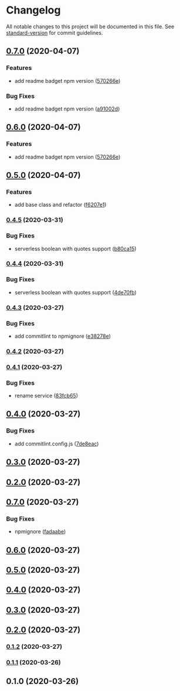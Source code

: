# Changelog

All notable changes to this project will be documented in this file. See [standard-version](https://github.com/conventional-changelog/standard-version) for commit guidelines.

## [0.7.0](https://github.com/w4rlock/serverless-datadog-core-plugin/compare/0.5.0...0.7.0) (2020-04-07)


### Features

* add readme badget npm version ([570266e](https://github.com/w4rlock/serverless-datadog-core-plugin/commit/570266ecce701db680334dfa84589e2c8ac8697b))


### Bug Fixes

* add readme badget npm version ([a91002d](https://github.com/w4rlock/serverless-datadog-core-plugin/commit/a91002ddcf5e2d2694b8d71e1f1717a2f89715ba))

## [0.6.0](https://github.com/w4rlock/serverless-datadog-core-plugin/compare/0.5.0...0.6.0) (2020-04-07)


### Features

* add readme badget npm version ([570266e](https://github.com/w4rlock/serverless-datadog-core-plugin/commit/570266ecce701db680334dfa84589e2c8ac8697b))

## [0.5.0](https://github.com/w4rlock/serverless-datadog-core-plugin/compare/0.4.5...0.5.0) (2020-04-07)


### Features

* add base class and refactor ([f6207e1](https://github.com/w4rlock/serverless-datadog-core-plugin/commit/f6207e1ba572242f125093c3c91a4e35bc7caafc))

### [0.4.5](https://github.com/w4rlock/serverless-datadog-core-plugin/compare/0.4.4...0.4.5) (2020-03-31)


### Bug Fixes

* serverless boolean with quotes support ([b80ca15](https://github.com/w4rlock/serverless-datadog-core-plugin/commit/b80ca15393f9cef02a4a95730f1151b97f27fa28))

### [0.4.4](https://github.com/w4rlock/serverless-datadog-core-plugin/compare/0.4.3...0.4.4) (2020-03-31)


### Bug Fixes

* serverless boolean with quotes support ([4de70fb](https://github.com/w4rlock/serverless-datadog-core-plugin/commit/4de70fba45afe3766cfa65c75430425406396d01))

### [0.4.3](https://github.com/w4rlock/serverless-datadog-core-plugin/compare/0.4.2...0.4.3) (2020-03-27)


### Bug Fixes

* add commitlint to npmignore ([e38278e](https://github.com/w4rlock/serverless-datadog-core-plugin/commit/e38278e19c015763de5080f7ec20d612ea190541))

### [0.4.2](https://github.com/w4rlock/serverless-datadog-core-plugin/compare/0.4.1...0.4.2) (2020-03-27)

### [0.4.1](https://github.com/w4rlock/serverless-datadog-core-plugin/compare/0.4.0...0.4.1) (2020-03-27)


### Bug Fixes

* rename service ([83fcb65](https://github.com/w4rlock/serverless-datadog-core-plugin/commit/83fcb65b41cb1400afebb99781ed64dc2020b813))

## [0.4.0](https://github.com/w4rlock/serverless-datadog-core-plugin/compare/0.2.0...0.4.0) (2020-03-27)


### Bug Fixes

* add commitlint.config.js ([7de8eac](https://github.com/w4rlock/serverless-datadog-core-plugin/commit/7de8eac4577e258ad85afa8e97b83b4ac589fa54))

## [0.3.0](https://github.com/w4rlock/serverless-datadog-core-plugin/compare/0.2.0...0.3.0) (2020-03-27)

## [0.2.0](https://github.com/w4rlock/serverless-datadog-core-plugin/compare/0.7.0...0.2.0) (2020-03-27)

## [0.7.0](https://github.com/w4rlock/serverless-datadog-core-plugin/compare/0.6.0...0.7.0) (2020-03-27)


### Bug Fixes

* npmignore ([fadaabe](https://github.com/w4rlock/serverless-datadog-core-plugin/commit/fadaabedad70a0059f18165a087318fd181cc670))

## [0.6.0](https://github.com/w4rlock/serverless-datadog-core-plugin/compare/0.1.2...0.6.0) (2020-03-27)

## [0.5.0](https://github.com/w4rlock/serverless-datadog-core-plugin/compare/0.1.2...0.5.0) (2020-03-27)

## [0.4.0](https://github.com/w4rlock/serverless-datadog-core-plugin/compare/0.1.2...0.4.0) (2020-03-27)

## [0.3.0](https://github.com/w4rlock/serverless-datadog-core-plugin/compare/0.1.2...0.3.0) (2020-03-27)

## [0.2.0](https://github.com/w4rlock/serverless-datadog-core-plugin/compare/0.1.2...0.2.0) (2020-03-27)

### [0.1.2](https://github.com/w4rlock/serverless-datadog-core-plugin/compare/0.1.1...0.1.2) (2020-03-27)

### [0.1.1](https://github.com/w4rlock/serverless-datadog-core-plugin/compare/0.1.0...0.1.1) (2020-03-26)

## 0.1.0 (2020-03-26)
